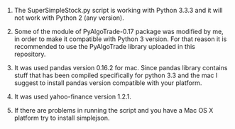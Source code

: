 1) The SuperSimpleStock.py script is working with Python 3.3.3 and it will not work with Python 2 (any version).

2) Some of the module of PyAlgoTrade-0.17 package was modified by me, in order to make it compatible with Python 3 version.
   For that reason it is recommended to use the PyAlgoTrade library uploaded in this repository.
   
3) It was used pandas version 0.16.2 for mac. Since pandas library contains stuff that has been compiled specifically for python 3.3 and the mac I suggest to install pandas version compatible with your platform.

4) It was used yahoo-finance version 1.2.1.

5) If there are problems in running the script and you have a Mac OS X platform try to install simplejson.

